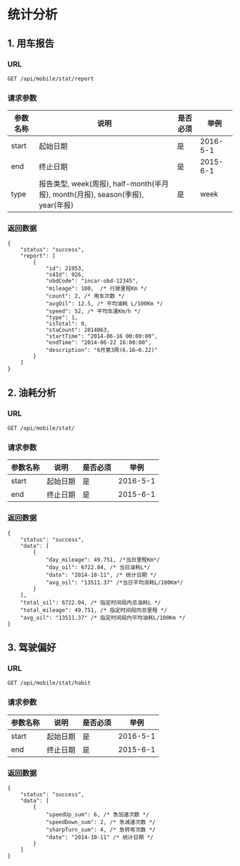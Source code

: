 # 统计分析

## 1. 用车报告
### URL
`GET /api/mobile/stat/report`


### 请求参数

| 参数名称 | 说明 | 是否必须 | 举例 |
| -------- | ---- | -------- | ---- |
| start | 起始日期 | 是 | 2016-5-1 |
| end | 终止日期 | 是 | 2015-6-1 |
| type | 报告类型, week(周报), half-month(半月报), month(月报), season(季报), year(年报) | 是 | week |


### 返回数据

```
{
    "status": "success",
    "report": [
        {
            "id": 21953,
            "s4Id": 926,
            "obdCode": "incar-obd-12345",
            "mileage": 100,  /* 行驶里程Km */
            "count": 2, /* 用车次数 */
            "avgOil": 12.5, /* 平均油耗 L/100Km */
            "speed": 52, /* 平均车速Km/h */
            "type": 1,
            "isTotal": 0,
            "staCount": 2014063,
            "startTime": "2014-06-16 00:00:00",
            "endTime": "2014-06-22 16:00:00",
            "description": "6月第3周(6.16—6.22)"
        }
    ]
}
```

## 2. 油耗分析
### URL
`GET /api/mobile/stat/`

### 请求参数

| 参数名称 | 说明 | 是否必须 | 举例 |
| -------- | ---- | -------- | ---- |
| start | 起始日期 | 是 | 2016-5-1 |
| end | 终止日期 | 是 | 2015-6-1 |

### 返回数据

```
{
    "status": "success",
    "data": [
        {
            "day_mileage": 49.751, /*当日里程Km*/
            "day_oil": 6722.04, /* 当日油耗L*/
            "date": "2014-10-11", /* 统计日期 */
            "avg_oil": "13511.37" /*当日平均消耗L/100Km*/
        }
    ],
    "total_oil": 6722.04, /* 指定时间段内总油耗L */
    "total_mileage": 49.751, /* 指定时间段内总里程 */
    "avg_oil": "13511.37" /* 指定时间段内平均油耗L/100Km */
}
```

## 3. 驾驶偏好
### URL
`GET /api/mobile/stat/habit`

### 请求参数

| 参数名称 | 说明 | 是否必须 | 举例 |
| -------- | ---- | -------- | ---- |
| start | 起始日期 | 是 | 2016-5-1 |
| end | 终止日期 | 是 | 2015-6-1 |

### 返回数据

```
{
    "status": "success",
    "data": [
        {
            "speedUp_sum": 6, /* 急加速次数 */
            "speedDown_sum": 2, /* 急减速次数 */
            "sharpTurn_sum": 4, /* 急转弯次数 */
            "date": "2014-10-11" /* 统计日期 */
        }
    ]
}
```

